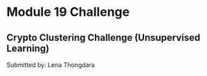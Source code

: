 # Module 19 Challenge

## Crypto Clustering Challenge (Unsupervised Learning)

Submitted by: Lena Thongdara
